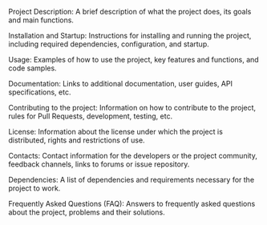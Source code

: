 Project Description: A brief description of what the project does, its goals and main functions.

Installation and Startup: Instructions for installing and running the project, including required dependencies, configuration, and startup.

Usage: Examples of how to use the project, key features and functions, and code samples.

Documentation: Links to additional documentation, user guides, API specifications, etc.

Contributing to the project: Information on how to contribute to the project, rules for Pull Requests, development, testing, etc.

License: Information about the license under which the project is distributed, rights and restrictions of use.

Contacts: Contact information for the developers or the project community, feedback channels, links to forums or issue repository.

Dependencies: A list of dependencies and requirements necessary for the project to work.

Frequently Asked Questions (FAQ): Answers to frequently asked questions about the project, problems and their solutions.

